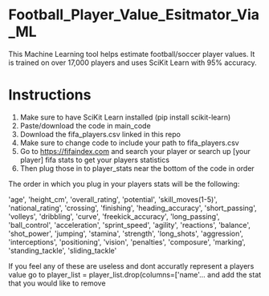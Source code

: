 # Football_Player_Value_Esitmator_Via_ML
This Machine Learning tool helps estimate football/soccer player values. It is trained on over 17,000 players and uses SciKit Learn with 95% accuracy. 

# Instructions
1. Make sure to have SciKit Learn installed (pip install scikit-learn)
2. Paste/download the code in main_code
3. Download the fifa_players.csv linked in this repo
4. Make sure to change code to include your path to fifa_players.csv
5. Go to https://fifaindex.com and search your player or search up [your player] fifa stats to get your players statistics
6. Then plug those in to player_stats near the bottom of the code in order
   
The order in which you plug in your players stats will be the following:

'age', 'height_cm', 'overall_rating', 'potential', 'skill_moves(1-5)',
       'national_rating', 'crossing', 'finishing', 'heading_accuracy',
       'short_passing', 'volleys', 'dribbling', 'curve', 'freekick_accuracy',
       'long_passing', 'ball_control', 'acceleration', 'sprint_speed',
       'agility', 'reactions', 'balance', 'shot_power', 'jumping', 'stamina',
       'strength', 'long_shots', 'aggression', 'interceptions', 'positioning',
       'vision', 'penalties', 'composure', 'marking', 'standing_tackle',
       'sliding_tackle'
       
If you feel any of these are useless and dont accuratly represent a players value go to player_list = player_list.drop(columns=['name'... and add the stat that you would like to remove
